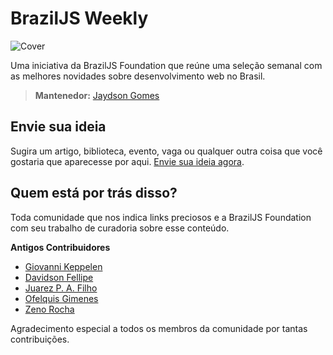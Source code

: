 # BrazilJS Weekly

![Cover](http://braziljs.org/img/projects/weekly.jpg)

Uma iniciativa da BrazilJS Foundation que reúne uma seleção semanal com as melhores novidades sobre desenvolvimento web no Brasil.

> **Mantenedor:** [Jaydson Gomes](https://github.com/jaydson)

## Envie sua ideia

Sugira um artigo, biblioteca, evento, vaga ou qualquer outra coisa que você gostaria que aparecesse por aqui. [Envie sua ideia agora](https://github.com/braziljs/weekly/issues).

## Quem está por trás disso?

Toda comunidade que nos indica links preciosos e a BrazilJS Foundation com seu trabalho de curadoria sobre esse conteúdo.

**Antigos Contribuidores**

* [Giovanni Keppelen](http://github.com/keppelen)
* [Davidson Fellipe](http://github.com/davidsonfellipe)
* [Juarez P. A. Filho](https://github.com/juarezpaf)
* [Ofelquis Gimenes](https://github.com/felquis)
* [Zeno Rocha](https://github.com/zenorocha)

Agradecimento especial a todos os membros da comunidade por tantas contribuições.
